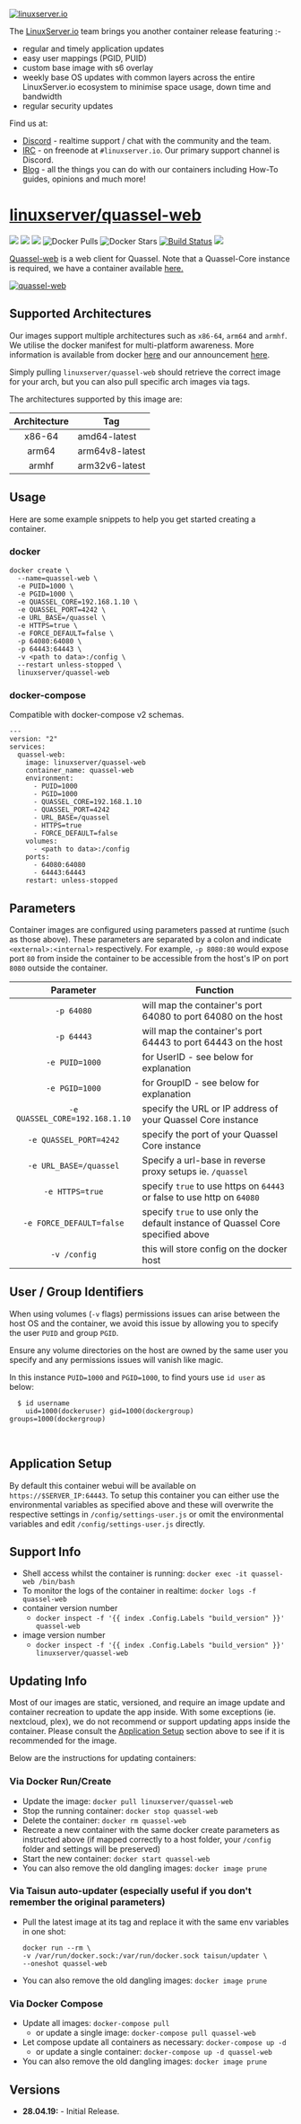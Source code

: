 [![linuxserver.io](https://raw.githubusercontent.com/linuxserver/docker-templates/master/linuxserver.io/img/linuxserver_medium.png)](https://linuxserver.io)

The [LinuxServer.io](https://linuxserver.io) team brings you another container release featuring :-

 * regular and timely application updates
 * easy user mappings (PGID, PUID)
 * custom base image with s6 overlay
 * weekly base OS updates with common layers across the entire LinuxServer.io ecosystem to minimise space usage, down time and bandwidth
 * regular security updates

Find us at:
* [Discord](https://discord.gg/YWrKVTn) - realtime support / chat with the community and the team.
* [IRC](https://irc.linuxserver.io) - on freenode at `#linuxserver.io`. Our primary support channel is Discord.
* [Blog](https://blog.linuxserver.io) - all the things you can do with our containers including How-To guides, opinions and much more!

# [linuxserver/quassel-web](https://github.com/linuxserver/docker-quassel-web)
[![](https://img.shields.io/discord/354974912613449730.svg?logo=discord&label=LSIO%20Discord&style=flat-square)](https://discord.gg/YWrKVTn)
[![](https://images.microbadger.com/badges/version/linuxserver/quassel-web.svg)](https://microbadger.com/images/linuxserver/quassel-web "Get your own version badge on microbadger.com")
[![](https://images.microbadger.com/badges/image/linuxserver/quassel-web.svg)](https://microbadger.com/images/linuxserver/quassel-web "Get your own version badge on microbadger.com")
![Docker Pulls](https://img.shields.io/docker/pulls/linuxserver/quassel-web.svg)
![Docker Stars](https://img.shields.io/docker/stars/linuxserver/quassel-web.svg)
[![Build Status](https://ci.linuxserver.io/buildStatus/icon?job=Docker-Pipeline-Builders/docker-quassel-web/master)](https://ci.linuxserver.io/job/Docker-Pipeline-Builders/job/docker-quassel-web/job/master/)
[![](https://lsio-ci.ams3.digitaloceanspaces.com/linuxserver/quassel-web/latest/badge.svg)](https://lsio-ci.ams3.digitaloceanspaces.com/linuxserver/quassel-web/latest/index.html)

[Quassel-web](https://github.com/magne4000/quassel-webserver) is a web client for Quassel.  Note that a Quassel-Core instance is required, we have a container available [here.](https://hub.docker.com/r/linuxserver/quassel-core/) 


[![quassel-web](https://raw.githubusercontent.com/linuxserver/docker-templates/master/linuxserver.io/img/quassel-web-banner.png)](https://github.com/magne4000/quassel-webserver)

## Supported Architectures

Our images support multiple architectures such as `x86-64`, `arm64` and `armhf`. We utilise the docker manifest for multi-platform awareness. More information is available from docker [here](https://github.com/docker/distribution/blob/master/docs/spec/manifest-v2-2.md#manifest-list) and our announcement [here](https://blog.linuxserver.io/2019/02/21/the-lsio-pipeline-project/). 

Simply pulling `linuxserver/quassel-web` should retrieve the correct image for your arch, but you can also pull specific arch images via tags.

The architectures supported by this image are:

| Architecture | Tag |
| :----: | --- |
| x86-64 | amd64-latest |
| arm64 | arm64v8-latest |
| armhf | arm32v6-latest |


## Usage

Here are some example snippets to help you get started creating a container.

### docker

```
docker create \
  --name=quassel-web \
  -e PUID=1000 \
  -e PGID=1000 \
  -e QUASSEL_CORE=192.168.1.10 \
  -e QUASSEL_PORT=4242 \
  -e URL_BASE=/quassel \
  -e HTTPS=true \
  -e FORCE_DEFAULT=false \
  -p 64080:64080 \
  -p 64443:64443 \
  -v <path to data>:/config \
  --restart unless-stopped \
  linuxserver/quassel-web
```


### docker-compose

Compatible with docker-compose v2 schemas.

```
---
version: "2"
services:
  quassel-web:
    image: linuxserver/quassel-web
    container_name: quassel-web
    environment:
      - PUID=1000
      - PGID=1000
      - QUASSEL_CORE=192.168.1.10
      - QUASSEL_PORT=4242
      - URL_BASE=/quassel
      - HTTPS=true
      - FORCE_DEFAULT=false
    volumes:
      - <path to data>:/config
    ports:
      - 64080:64080
      - 64443:64443
    restart: unless-stopped
```

## Parameters

Container images are configured using parameters passed at runtime (such as those above). These parameters are separated by a colon and indicate `<external>:<internal>` respectively. For example, `-p 8080:80` would expose port `80` from inside the container to be accessible from the host's IP on port `8080` outside the container.

| Parameter | Function |
| :----: | --- |
| `-p 64080` | will map the container's port 64080 to port 64080 on the host |
| `-p 64443` | will map the container's port 64443 to port 64443 on the host |
| `-e PUID=1000` | for UserID - see below for explanation |
| `-e PGID=1000` | for GroupID - see below for explanation |
| `-e QUASSEL_CORE=192.168.1.10` | specify the URL or IP address of your Quassel Core instance |
| `-e QUASSEL_PORT=4242` | specify the port of your Quassel Core instance |
| `-e URL_BASE=/quassel` | Specify a url-base in reverse proxy setups ie. `/quassel` |
| `-e HTTPS=true` | specify `true` to use https on `64443` or false to use http on `64080` |
| `-e FORCE_DEFAULT=false` | specify `true` to use only the default instance of Quassel Core specified above |
| `-v /config` | this will store config on the docker host |

## User / Group Identifiers

When using volumes (`-v` flags) permissions issues can arise between the host OS and the container, we avoid this issue by allowing you to specify the user `PUID` and group `PGID`.

Ensure any volume directories on the host are owned by the same user you specify and any permissions issues will vanish like magic.

In this instance `PUID=1000` and `PGID=1000`, to find yours use `id user` as below:

```
  $ id username
    uid=1000(dockeruser) gid=1000(dockergroup) groups=1000(dockergroup)
```


&nbsp;
## Application Setup

By default this container webui will be available on `https://$SERVER_IP:64443`.  To setup this container you can either use the environmental variables as specified above and these will overwrite the respective settings in `/config/settings-user.js` or omit the environmental variables and edit `/config/settings-user.js` directly.



## Support Info

* Shell access whilst the container is running: `docker exec -it quassel-web /bin/bash`
* To monitor the logs of the container in realtime: `docker logs -f quassel-web`
* container version number 
  * `docker inspect -f '{{ index .Config.Labels "build_version" }}' quassel-web`
* image version number
  * `docker inspect -f '{{ index .Config.Labels "build_version" }}' linuxserver/quassel-web`

## Updating Info

Most of our images are static, versioned, and require an image update and container recreation to update the app inside. With some exceptions (ie. nextcloud, plex), we do not recommend or support updating apps inside the container. Please consult the [Application Setup](#application-setup) section above to see if it is recommended for the image.  
  
Below are the instructions for updating containers:  
  
### Via Docker Run/Create
* Update the image: `docker pull linuxserver/quassel-web`
* Stop the running container: `docker stop quassel-web`
* Delete the container: `docker rm quassel-web`
* Recreate a new container with the same docker create parameters as instructed above (if mapped correctly to a host folder, your `/config` folder and settings will be preserved)
* Start the new container: `docker start quassel-web`
* You can also remove the old dangling images: `docker image prune`

### Via Taisun auto-updater (especially useful if you don't remember the original parameters)
* Pull the latest image at its tag and replace it with the same env variables in one shot:
  ```
  docker run --rm \
  -v /var/run/docker.sock:/var/run/docker.sock taisun/updater \
  --oneshot quassel-web
  ```
* You can also remove the old dangling images: `docker image prune`

### Via Docker Compose
* Update all images: `docker-compose pull`
  * or update a single image: `docker-compose pull quassel-web`
* Let compose update all containers as necessary: `docker-compose up -d`
  * or update a single container: `docker-compose up -d quassel-web`
* You can also remove the old dangling images: `docker image prune`

## Versions

* **28.04.19:** - Initial Release.
